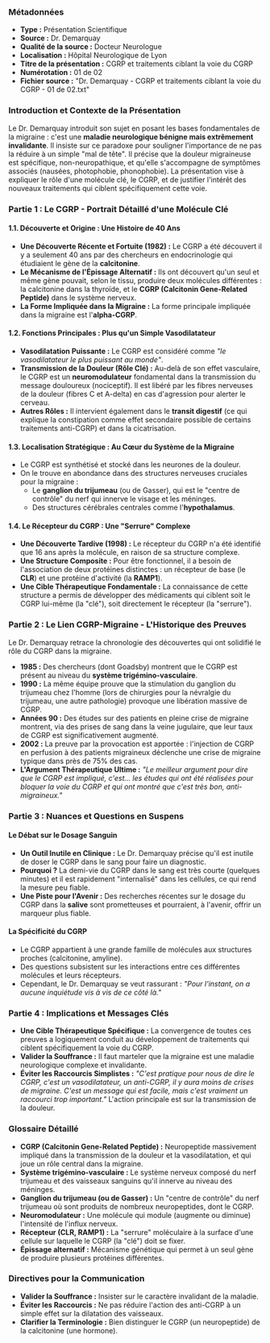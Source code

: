 ### Métadonnées

- **Type :** Présentation Scientifique
- **Source :** Dr. Demarquay
- **Qualité de la source :** Docteur Neurologue
- **Localisation :** Hôpital Neurologique de Lyon
- **Titre de la présentation :** CGRP et traitements ciblant la voie du CGRP
- **Numérotation :** 01 de 02
- **Fichier source :** "Dr. Demarquay - CGRP et traitements ciblant la voie du CGRP - 01 de 02.txt"

### Introduction et Contexte de la Présentation

Le Dr. Demarquay introduit son sujet en posant les bases fondamentales de la migraine : c'est une **maladie neurologique bénigne mais extrêmement invalidante**. Il insiste sur ce paradoxe pour souligner l'importance de ne pas la réduire à un simple "mal de tête". Il précise que la douleur migraineuse est spécifique, non-neuropathique, et qu'elle s'accompagne de symptômes associés (nausées, photophobie, phonophobie). La présentation vise à expliquer le rôle d'une molécule clé, le CGRP, et de justifier l'intérêt des nouveaux traitements qui ciblent spécifiquement cette voie.

### Partie 1 : Le CGRP - Portrait Détaillé d'une Molécule Clé

#### 1.1. Découverte et Origine : Une Histoire de 40 Ans

- **Une Découverte Récente et Fortuite (1982) :** Le CGRP a été découvert il y a seulement 40 ans par des chercheurs en endocrinologie qui étudiaient le gène de la **calcitonine**.
- **Le Mécanisme de l'Épissage Alternatif :** Ils ont découvert qu'un seul et même gène pouvait, selon le tissu, produire deux molécules différentes : la calcitonine dans la thyroïde, et le **CGRP (Calcitonin Gene-Related Peptide)** dans le système nerveux.
- **La Forme Impliquée dans la Migraine :** La forme principale impliquée dans la migraine est l'**alpha-CGRP**.

#### 1.2. Fonctions Principales : Plus qu'un Simple Vasodilatateur

- **Vasodilatation Puissante :** Le CGRP est considéré comme _"le vasodilatateur le plus puissant au monde"_.
- **Transmission de la Douleur (Rôle Clé) :** Au-delà de son effet vasculaire, le CGRP est un **neuromodulateur** fondamental dans la transmission du message douloureux (nociceptif). Il est libéré par les fibres nerveuses de la douleur (fibres C et A-delta) en cas d'agression pour alerter le cerveau.
- **Autres Rôles :** Il intervient également dans le **transit digestif** (ce qui explique la constipation comme effet secondaire possible de certains traitements anti-CGRP) et dans la cicatrisation.

#### 1.3. Localisation Stratégique : Au Cœur du Système de la Migraine

- Le CGRP est synthétisé et stocké dans les neurones de la douleur.
- On le trouve en abondance dans des structures nerveuses cruciales pour la migraine :
  - Le **ganglion du trijumeau** (ou de Gasser), qui est le "centre de contrôle" du nerf qui innerve le visage et les méninges.
  - Des structures cérébrales centrales comme l'**hypothalamus**.

#### 1.4. Le Récepteur du CGRP : Une "Serrure" Complexe

- **Une Découverte Tardive (1998) :** Le récepteur du CGRP n'a été identifié que 16 ans après la molécule, en raison de sa structure complexe.
- **Une Structure Composite :** Pour être fonctionnel, il a besoin de l'association de deux protéines distinctes : un récepteur de base (le **CLR**) et une protéine d'activité (la **RAMP1**).
- **Une Cible Thérapeutique Fondamentale :** La connaissance de cette structure a permis de développer des médicaments qui ciblent soit le CGRP lui-même (la "clé"), soit directement le récepteur (la "serrure").

### Partie 2 : Le Lien CGRP-Migraine - L'Historique des Preuves

Le Dr. Demarquay retrace la chronologie des découvertes qui ont solidifié le rôle du CGRP dans la migraine.

- **1985 :** Des chercheurs (dont Goadsby) montrent que le CGRP est présent au niveau du **système trigémino-vasculaire**.
- **1990 :** La même équipe prouve que la stimulation du ganglion du trijumeau chez l'homme (lors de chirurgies pour la névralgie du trijumeau, une autre pathologie) provoque une libération massive de CGRP.
- **Années 90 :** Des études sur des patients en pleine crise de migraine montrent, via des prises de sang dans la veine jugulaire, que leur taux de CGRP est significativement augmenté.
- **2002 :** La preuve par la provocation est apportée : l'injection de CGRP en perfusion à des patients migraineux déclenche une crise de migraine typique dans près de 75% des cas.
- **L'Argument Thérapeutique Ultime :** _"Le meilleur argument pour dire que le CGRP est impliqué, c'est... les études qui ont été réalisées pour bloquer la voie du CGRP et qui ont montré que c'est très bon, anti-migraineux."_

### Partie 3 : Nuances et Questions en Suspens

#### Le Débat sur le Dosage Sanguin

- **Un Outil Inutile en Clinique :** Le Dr. Demarquay précise qu'il est inutile de doser le CGRP dans le sang pour faire un diagnostic.
- **Pourquoi ?** La demi-vie du CGRP dans le sang est très courte (quelques minutes) et il est rapidement "internalisé" dans les cellules, ce qui rend la mesure peu fiable.
- **Une Piste pour l'Avenir :** Des recherches récentes sur le dosage du CGRP dans la **salive** sont prometteuses et pourraient, à l'avenir, offrir un marqueur plus fiable.

#### La Spécificité du CGRP

- Le CGRP appartient à une grande famille de molécules aux structures proches (calcitonine, amyline).
- Des questions subsistent sur les interactions entre ces différentes molécules et leurs récepteurs.
- Cependant, le Dr. Demarquay se veut rassurant : _"Pour l'instant, on a aucune inquiétude vis à vis de ce côté là."_

### Partie 4 : Implications et Messages Clés

- **Une Cible Thérapeutique Spécifique :** La convergence de toutes ces preuves a logiquement conduit au développement de traitements qui ciblent spécifiquement la voie du CGRP.
- **Valider la Souffrance :** Il faut marteler que la migraine est une maladie neurologique complexe et invalidante.
- **Éviter les Raccourcis Simplistes :** _"C'est pratique pour nous de dire le CGRP, c'est un vasodilatateur, un anti-CGRP, il y aura moins de crises de migraine. C'est un message qui est facile, mais c'est vraiment un raccourci trop important."_ L'action principale est sur la transmission de la douleur.

### Glossaire Détaillé

- **CGRP (Calcitonin Gene-Related Peptide) :** Neuropeptide massivement impliqué dans la transmission de la douleur et la vasodilatation, et qui joue un rôle central dans la migraine.
- **Système trigémino-vasculaire :** Le système nerveux composé du nerf trijumeau et des vaisseaux sanguins qu'il innerve au niveau des méninges.
- **Ganglion du trijumeau (ou de Gasser) :** Un "centre de contrôle" du nerf trijumeau où sont produits de nombreux neuropeptides, dont le CGRP.
- **Neuromodulateur :** Une molécule qui module (augmente ou diminue) l'intensité de l'influx nerveux.
- **Récepteur (CLR, RAMP1) :** La "serrure" moléculaire à la surface d'une cellule sur laquelle le CGRP (la "clé") doit se fixer.
- **Épissage alternatif :** Mécanisme génétique qui permet à un seul gène de produire plusieurs protéines différentes.

### Directives pour la Communication

- **Valider la Souffrance :** Insister sur le caractère invalidant de la maladie.
- **Éviter les Raccourcis :** Ne pas réduire l'action des anti-CGRP à un simple effet sur la dilatation des vaisseaux.
- **Clarifier la Terminologie :** Bien distinguer le CGRP (un neuropeptide) de la calcitonine (une hormone).
